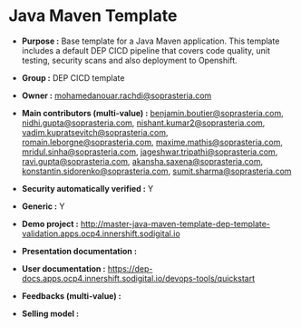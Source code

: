 # Java Maven Template

* **Purpose :** <!--Purpose-->
Base template for a Java Maven application.
This template includes a default DEP CICD pipeline that covers code quality, unit testing, security scans and also deployment to Openshift.
<!--/Purpose-->

* **Group :** DEP CICD template

* **Owner :** mohamedanouar.rachdi@soprasteria.com

* **Main contributors (multi-value) :** <!--Contributors--> benjamin.boutier@soprasteria.com, nidhi.gupta@soprasteria.com, nishant.kumar2@soprasteria.com, vadim.kupratsevitch@soprasteria.com, romain.leborgne@soprasteria.com, maxime.mathis@soprasteria.com, mridul.sinha@soprasteria.com, jageshwar.tripathi@soprasteria.com, ravi.gupta@soprasteria.com, akansha.saxena@soprasteria.com, konstantin.sidorenko@soprasteria.com, sumit.sharma@soprasteria.com <!--/Contributors-->

* **Security automatically verified :** Y

* **Generic :** Y

* **Demo project :** http://master-java-maven-template-dep-template-validation.apps.ocp4.innershift.sodigital.io

* **Presentation documentation :**

* **User documentation :** https://dep-docs.apps.ocp4.innershift.sodigital.io/devops-tools/quickstart

* **Feedbacks (multi-value) :** <!--tbd -->

* **Selling model :**
